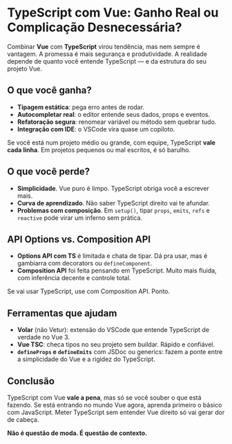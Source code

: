 # TypeScript com Vue: Ganho Real ou Complicação Desnecessária?

Combinar **Vue** com **TypeScript** virou tendência, mas nem sempre é vantagem. A promessa é mais segurança e produtividade. A realidade depende de quanto você entende TypeScript — e da estrutura do seu projeto Vue.

## O que você ganha?

- **Tipagem estática**: pega erro antes de rodar.
- **Autocompletar real**: o editor entende seus dados, props e eventos.
- **Refatoração segura**: renomear variável ou método sem quebrar tudo.
- **Integração com IDE**: o VSCode vira quase um copiloto.

Se você está num projeto médio ou grande, com equipe, TypeScript **vale cada linha**. Em projetos pequenos ou mal escritos, é só barulho.

## O que você perde?

- **Simplicidade**. Vue puro é limpo. TypeScript obriga você a escrever mais.
- **Curva de aprendizado**. Não saber TypeScript direito vai te afundar.
- **Problemas com composição**. Em `setup()`, tipar `props`, `emits`, `refs` e `reactive` pode virar um inferno sem prática.

## API Options vs. Composition API

- **Options API com TS** é limitada e chata de tipar. Dá pra usar, mas é gambiarra com decorators ou `defineComponent`.
- **Composition API** foi feita pensando em TypeScript. Muito mais fluida, com inferência decente e controle total.

Se vai usar TypeScript, use com Composition API. Ponto.

## Ferramentas que ajudam

- **Volar** (não Vetur): extensão do VSCode que entende TypeScript de verdade no Vue 3.
- **Vue TSC**: checa tipos no seu projeto sem buildar. Rápido e confiável.
- **`defineProps` e `defineEmits`** com JSDoc ou generics: fazem a ponte entre a simplicidade do Vue e a rigidez do TypeScript.

## Conclusão

TypeScript com Vue **vale a pena**, mas só se você souber o que está fazendo. Se está entrando no mundo Vue agora, aprenda primeiro o básico com JavaScript. Meter TypeScript sem entender Vue direito só vai gerar dor de cabeça.

**Não é questão de moda. É questão de contexto.**
